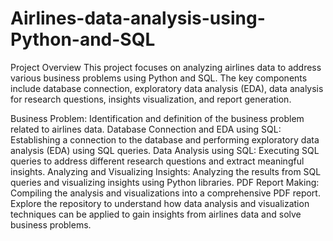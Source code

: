 # Airlines-data-analysis-using-Python-and-SQL
Project Overview
This project focuses on analyzing airlines data to address various business problems using Python and SQL. The key components include database connection, exploratory data analysis (EDA), data analysis for research questions, insights visualization, and report generation.

Business Problem: Identification and definition of the business problem related to airlines data.
Database Connection and EDA using SQL: Establishing a connection to the database and performing exploratory data analysis (EDA) using SQL queries.
Data Analysis using SQL: Executing SQL queries to address different research questions and extract meaningful insights.
Analyzing and Visualizing Insights: Analyzing the results from SQL queries and visualizing insights using Python libraries.
PDF Report Making: Compiling the analysis and visualizations into a comprehensive PDF report.
Explore the repository to understand how data analysis and visualization techniques can be applied to gain insights from airlines data and solve business problems.
